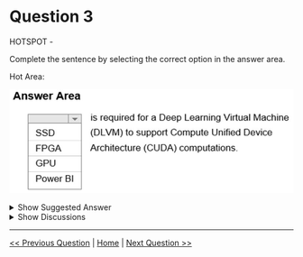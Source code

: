 # Question 3

HOTSPOT -

Complete the sentence by selecting the correct option in the answer area.

Hot Area:

![Question Image](../images/q3_q_0000600001.png)

<details>
  <summary>Show Suggested Answer</summary>

<img src="../images/q3_ans_0_0000600002.jpg" alt="Answer Image"><br>

<p>A Deep Learning Virtual Machine is a pre-configured environment for deep learning using GPU instances.</p>

</details>

<details>
  <summary>Show Discussions</summary>

<blockquote><p><strong>ranjsi01</strong> <code>(Wed 25 Jan 2023 20:28)</code> - <em>Upvotes: 9</em></p><p>correct</p></blockquote>
<blockquote><p><strong>james2033</strong> <code>(Sat 12 Oct 2024 04:23)</code> - <em>Upvotes: 2</em></p><p>GPU is required for a Deep Learning Virtual Machine (DLVM) to support Compute Unified Device Architecture (CUDA) computations.</p></blockquote>
<blockquote><p><strong>PopeyeDS</strong> <code>(Sun 14 Jul 2024 07:13)</code> - <em>Upvotes: 1</em></p><p>By using DLVM, developers and researchers can focus on their deep learning tasks without spending time on manual software setup, ensuring a streamlined and optimized environment for deep learning model training and inference using CUDA-based acceleration.

The DLVM image is typically used on cloud platforms or local machines equipped with NVIDIA GPUs.</p></blockquote>

<blockquote><p><strong>Yoshizn</strong> <code>(Wed 31 Jan 2024 16:25)</code> - <em>Upvotes: 1</em></p><p>Correct.
CUDA (Compute Unified Device Architecture) is a parallel computing platform and application programming interface model created by Nvidia, crucial for supporting the various deep learning applications.</p></blockquote>
<blockquote><p><strong>emmanuelodenyire</strong> <code>(Wed 31 Jan 2024 07:07)</code> - <em>Upvotes: 1</em></p><p>A Deep Learning Virtual Machine is a pre-configured environment for deep learning that is optimized for use with GPU instances, providing the necessary hardware resources for training and running large deep learning models. These virtual machines typically come pre-installed with popular deep learning frameworks and tools, making it easy to get started with deep learning projects.

So for this question, the answer is correct</p></blockquote>

</details>

---

[<< Previous Question](question_2.md) | [Home](../index.md) | [Next Question >>](question_4.md)
